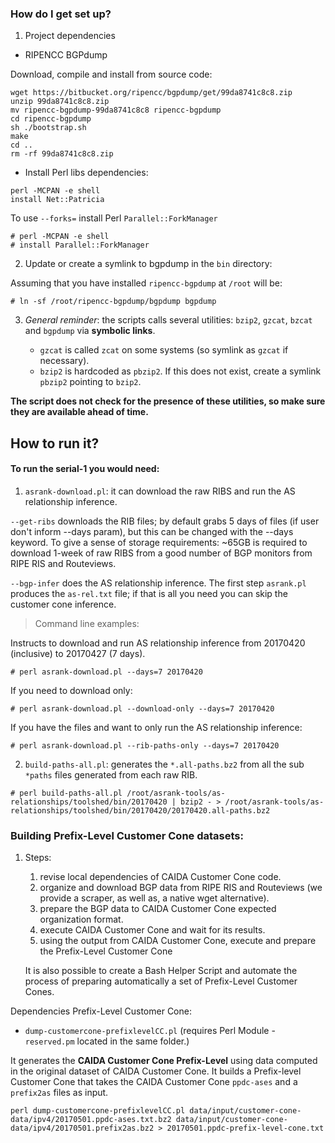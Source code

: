 ###  How do I get set up?

1. Project dependencies 

* RIPENCC BGPdump

Download, compile and install from source code:

```
wget https://bitbucket.org/ripencc/bgpdump/get/99da8741c8c8.zip
unzip 99da8741c8c8.zip
mv ripencc-bgpdump-99da8741c8c8 ripencc-bgpdump
cd ripencc-bgpdump
sh ./bootstrap.sh
make
cd ..
rm -rf 99da8741c8c8.zip
```

* Install Perl libs dependencies:

```
perl -MCPAN -e shell
install Net::Patricia
```

To use `--forks=` install Perl `Parallel::ForkManager`
```
# perl -MCPAN -e shell
# install Parallel::ForkManager
```

2. Update or create a symlink to bgpdump in the `bin` directory:

Assuming that you have installed `ripencc-bgpdump` at `/root` will be:

```
# ln -sf /root/ripencc-bgpdump/bgpdump bgpdump
```

3. *General reminder*: the scripts calls several utilities: `bzip2`, `gzcat`, `bzcat` and `bgpdump` via **symbolic links**.

    * `gzcat` is called `zcat` on some systems (so symlink as `gzcat` if necessary).  
    * `bzip2` is hardcoded as `pbzip2`. If this does not exist, create a symlink `pbzip2` pointing to `bzip2`. 

**The script does not check for the presence of these utilities, so make sure they are available ahead of time.**


##  How to run it?

#### To run the serial-1 you would need:

1. `asrank-download.pl`: it can download the raw RIBS and run the AS relationship inference.

`--get-ribs` downloads the RIB files; 
by default grabs 5 days of files (if user don't inform --days param), but this can be changed with the --days keyword. 
To give a sense of storage requirements: ~65GB is required to download 1-week of raw 
RIBS from a good number of BGP monitors from RIPE RIS and Routeviews.

`--bgp-infer` does the AS relationship inference. The first step `asrank.pl` produces the
`as-rel.txt` file; if that is all you need you can skip the customer cone inference.

> Command line examples:

Instructs to download and run AS relationship inference from 20170420 (inclusive) to 20170427 (7 days).
```
# perl asrank-download.pl --days=7 20170420
```

If you need to download only:
```
# perl asrank-download.pl --download-only --days=7 20170420
```

If you have the files and want to only run the AS relationship inference:
```
# perl asrank-download.pl --rib-paths-only --days=7 20170420
```

2. `build-paths-all.pl`: generates the `*.all-paths.bz2` from all the sub `*paths` files generated from each raw RIB.

```
# perl build-paths-all.pl /root/asrank-tools/as-relationships/toolshed/bin/20170420 | bzip2 - > /root/asrank-tools/as-relationships/toolshed/bin/20170420/20170420.all-paths.bz2
```

### Building Prefix-Level Customer Cone datasets:

1. Steps:
    1. revise local dependencies of CAIDA Customer Cone code.
    2. organize and download BGP data from RIPE RIS and Routeviews (we provide a scraper, as well as, a native wget alternative).
    3. prepare the BGP data to CAIDA Customer Cone expected organization format.
    4. execute CAIDA Customer Cone and wait for its results.
    5. using the output from CAIDA Customer Cone, execute and prepare the Prefix-Level Customer Cone
    
    It is also possible to create a Bash Helper Script and automate the process of preparing automatically a set of Prefix-Level Customer Cones.

Dependencies Prefix-Level Customer Cone:

* `dump-customercone-prefixlevelCC.pl` (requires Perl Module - `reserved.pm` located in the same folder.) 

It generates the **CAIDA Customer Cone Prefix-Level** using data computed in the original dataset of CAIDA Customer Cone. 
It builds a Prefix-level Customer Cone that takes the CAIDA Customer Cone `ppdc-ases` and a `prefix2as` files as input.
    
```
perl dump-customercone-prefixlevelCC.pl data/input/customer-cone-data/ipv4/20170501.ppdc-ases.txt.bz2 data/input/customer-cone-data/ipv4/20170501.prefix2as.bz2 > 20170501.ppdc-prefix-level-cone.txt
```
